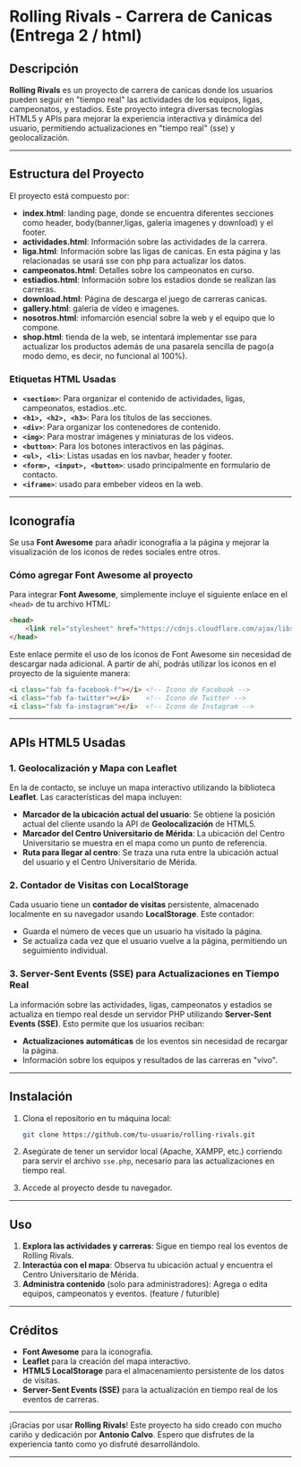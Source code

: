 # Rolling Rivals - Carrera de Canicas (Entrega 2 / html)

## Descripción

**Rolling Rivals** es un proyecto de carrera de canicas donde los usuarios pueden seguir en "tiempo real" las actividades de los equipos, ligas, campeonatos, y estadios. Este proyecto integra diversas tecnologías HTML5 y APIs para mejorar la experiencia interactiva y dinámica del usuario, permitiendo actualizaciones en "tiempo real" (sse) y geolocalización.

---

## Estructura del Proyecto

El proyecto está compuesto por:
- **index.html**: landing page, donde se encuentra diferentes secciones como header, body(banner,ligas, galeria imagenes y download) y el footer.
- **actividades.html**: Información sobre las actividades de la carrera.
- **liga.html**: Información sobre las ligas de canicas. En esta página y las relacionadas se usará sse con php para actualizar los datos.
- **campeonatos.html**: Detalles sobre los campeonatos en curso.
- **estiadios.html**: Información sobre los estadios donde se realizan las carreras.
- **download.html**: Página de descarga el juego de carreras canicas.
- **gallery.html**: galería de vídeo e imagenes.
- **nosotros.html**: infomarción esencial sobre la web y el equipo que lo compone.
- **shop.html**: tienda de la web, se intentará implementar sse para actualizar los productos además de una pasarela sencilla de pago(a modo demo, es decir, no funcional al 100%).

### Etiquetas HTML Usadas

- **`<section>`**: Para organizar el contenido de actividades, ligas, campeonatos, estadios..etc.
- **`<h1>, <h2>, <h3>`**: Para los títulos de las secciones.
- **`<div>`**: Para organizar los contenedores de contenido.
- **`<img>`**: Para mostrar imágenes y miniaturas de los videos.
- **`<button>`**: Para los botones interactivos en las páginas.
- **`<ul>, <li>`**: Listas usadas en los navbar, header y footer.
- **`<form>, <input>, <button>`**: usado principalmente en formulario de contacto.
- **`<iframe>`**: usado para embeber videos en la web.

---

## Iconografía

Se usa **Font Awesome** para añadir iconografía a la página y mejorar la visualización de los iconos de redes sociales entre otros.

### Cómo agregar Font Awesome al proyecto

Para integrar **Font Awesome**, simplemente incluye el siguiente enlace en el `<head>` de tu archivo HTML:

```html
<head>
    <link rel="stylesheet" href="https://cdnjs.cloudflare.com/ajax/libs/font-awesome/6.0.0-beta3/css/all.min.css">
</head>
```

Este enlace permite el uso de los íconos de Font Awesome sin necesidad de descargar nada adicional. A partir de ahí, podrás utilizar los iconos en el proyecto de la siguiente manera:

```html
<i class="fab fa-facebook-f"></i> <!-- Icono de Facebook -->
<i class="fab fa-twitter"></i>    <!-- Icono de Twitter -->
<i class="fab fa-instagram"></i>  <!-- Icono de Instagram -->
```

---

## APIs HTML5 Usadas

### 1. **Geolocalización y Mapa con Leaflet**

En la de contacto, se incluye un mapa interactivo utilizando la biblioteca **Leaflet**. Las características del mapa incluyen:

- **Marcador de la ubicación actual del usuario**: Se obtiene la posición actual del cliente usando la API de **Geolocalización** de HTML5.
- **Marcador del Centro Universitario de Mérida**: La ubicación del Centro Universitario se muestra en el mapa como un punto de referencia.
- **Ruta para llegar al centro**: Se traza una ruta entre la ubicación actual del usuario y el Centro Universitario de Mérida.

### 2. **Contador de Visitas con LocalStorage**

Cada usuario tiene un **contador de visitas** persistente, almacenado localmente en su navegador usando **LocalStorage**. Este contador:

- Guarda el número de veces que un usuario ha visitado la página.
- Se actualiza cada vez que el usuario vuelve a la página, permitiendo un seguimiento individual.

### 3. **Server-Sent Events (SSE) para Actualizaciones en Tiempo Real**

La información sobre las actividades, ligas, campeonatos y estadios se actualiza en tiempo real desde un servidor PHP utilizando **Server-Sent Events (SSE)**. Esto permite que los usuarios reciban:

- **Actualizaciones automáticas** de los eventos sin necesidad de recargar la página.
- Información sobre los equipos y resultados de las carreras en "vivo".

---

## Instalación

1. Clona el repositorio en tu máquina local:
   ```bash
   git clone https://github.com/tu-usuario/rolling-rivals.git
   ```

2. Asegúrate de tener un servidor local (Apache, XAMPP, etc.) corriendo para servir el archivo `sse.php`, necesario para las actualizaciones en tiempo real.

3. Accede al proyecto desde tu navegador.

---

## Uso

1. **Explora las actividades y carreras**: Sigue en tiempo real los eventos de Rolling Rivals.
2. **Interactúa con el mapa**: Observa tu ubicación actual y encuentra el Centro Universitario de Mérida.
3. **Administra contenido** (solo para administradores): Agrega o edita equipos, campeonatos y eventos. (feature / futurible)

---

## Créditos

- **Font Awesome** para la iconografía.
- **Leaflet** para la creación del mapa interactivo.
- **HTML5 LocalStorage** para el almacenamiento persistente de los datos de visitas.
- **Server-Sent Events (SSE)** para la actualización en tiempo real de los eventos de carreras.

---


¡Gracias por usar **Rolling Rivals**! Este proyecto ha sido creado con mucho cariño y dedicación por **Antonio Calvo**. Espero que disfrutes de la experiencia tanto como yo disfruté desarrollándolo.

---
